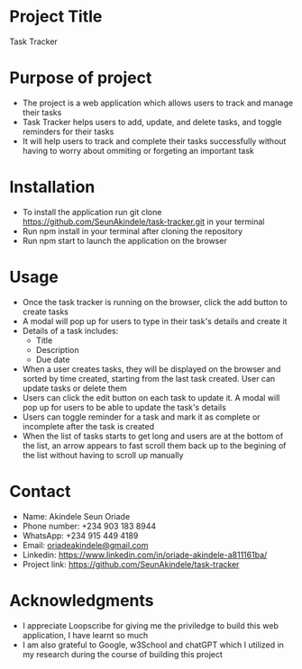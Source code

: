 # Project Title
Task Tracker

# Purpose of project
- The project is a web application which allows users to track and manage their tasks  
- Task Tracker helps users to add, update, and delete tasks, and toggle reminders for their tasks  
- It will help users to track and complete their tasks successfully without having to worry about ommiting or forgeting an important task

# Installation
- To install the application run git clone https://github.com/SeunAkindele/task-tracker.git in your terminal  
- Run npm install in your terminal after cloning the repository  
- Run npm start to launch the application on the browser

# Usage
- Once the task tracker is running on the browser, click the add button to create tasks  
- A modal will pop up for users to type in their task's details and create it  
- Details of a task includes:
    - Title
    - Description
    - Due date
- When a user creates tasks, they will be displayed on the browser and sorted by time created, starting from the last task created. User can update tasks or delete them 
- Users can click the edit button on each task to update it. A modal will pop up for users to be able to update the task's details  
- Users can toggle reminder for a task and mark it as complete or incomplete after the task is created  
- When the list of tasks starts to get long and users are at the bottom of the list, an arrow appears to fast scroll them back up to the begining of the list without having to scroll up manually

# Contact
- Name: Akindele Seun Oriade  
- Phone number: +234 903 183 8944  
- WhatsApp: +234 915 449 4189  
- Email: oriadeakindele@gmail.com  
- Linkedin: https://www.linkedin.com/in/oriade-akindele-a811161ba/  
- Project link: https://github.com/SeunAkindele/task-tracker

# Acknowledgments
- I appreciate Loopscribe for giving me the priviledge to build this web application, I have learnt so much    
- I am also grateful to Google, w3School and chatGPT which I utilized in my research during the course of building this project